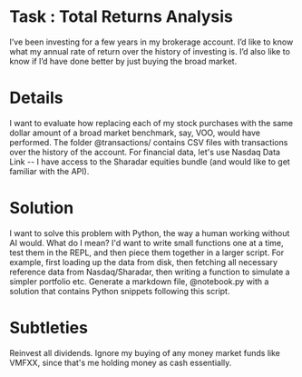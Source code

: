 # Task : Total Returns Analysis
I’ve been investing for a few years in my brokerage account. I’d like to know what my annual rate of return over the history of investing is. I’d also like to know if I’d have done better by just buying the broad market.

# Details
I want to evaluate how replacing each of my stock purchases with the same dollar amount of a broad market benchmark, say, VOO, would have performed. The folder @transactions/ contains CSV files with transactions over the history of the account. For financial data, let's use Nasdaq Data Link -- I have access to the Sharadar equities bundle (and would like to get familiar with the API).

# Solution
I want to solve this problem with Python, the way a human working without AI would. What do I mean? I'd want to write small functions one at a time, test them in the REPL, and then piece them together in a larger script. For example, first loading up the data from disk, then fetching all necessary reference data from Nasdaq/Sharadar, then writing a function to simulate a simpler portfolio etc. Generate a markdown file, @notebook.py with a solution that contains Python snippets following this script.

# Subtleties
Reinvest all dividends.
Ignore my buying of any money market funds like VMFXX, since that's me holding money as cash essentially.

